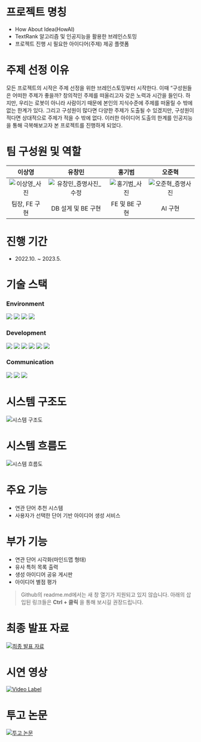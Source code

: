 # 프로젝트 명칭

- How About Idea(HowAI)
- TextRank 알고리즘 및 인공지능을 활용한 브레인스토밍
- 프로젝트 진행 시 필요한 아이디어(주제) 제공 플랫폼

# 주제 선정 이유

모든 프로젝트의 시작은 주제 선정을 위한 브레인스토밍부터 시작한다. 이때 “구성원들은 어떠한 주제가 좋을까? 창의적인 주제를 떠올리고자 갖은 노력과 시간을 들인다. 하지만, 우리는 로봇이 아니라 사람이기 때문에 본인의 지식수준에 주제를 떠올릴 수 밖에 없는 한계가 있다. 그리고 구성원이 많다면 다양한 주제가 도출될 수 있겠지만, 구성원이 적다면 상대적으로 주제가 적을 수 밖에 없다. 이러한 아이디어 도출의 한계를 인공지능을 통해 극복해보고자 본 프로젝트를 진행하게 되었다.

# 팀 구성원 및 역할

| 이상영 | 유창민 | 홍기범 | 오준혁 |
|:--------:|:--------:|:--------:|:--------:|
|![이상영_사진](https://github.com/how-about-idea/.github/assets/46237147/d657018a-533a-469e-83c7-894fbd2e739c)|![유창민_증명사진_수정](https://github.com/how-about-idea/.github/assets/46237147/afc8d2e8-f566-409c-a91f-699d42a0d722)|![홍기범_사진](https://github.com/how-about-idea/.github/assets/46237147/5153a688-cb83-4264-9ef7-589e45a7eeb3)|![오준혁_증명사진](https://github.com/how-about-idea/.github/assets/46237147/4087f79c-3e48-46ae-bdec-033009999485)|
|팀장, FE 구현|DB 설게 및 BE 구현|FE 및 BE 구현|AI 구현|

# 진행 기간

- 2022.10. ~ 2023.5.

# 기술 스택

### Environment
<div>
<img src="https://img.shields.io/badge/visual studio code-007ACC?style=for-the-bad|ge&logo=visualstudiocode&logoColor=white">
<img src="https://img.shields.io/badge/eclipse-2C2255?style=for-the-badge&logo=eclipseide&logoColor=white">
<img src="https://img.shields.io/badge/github-181717?style=for-the-badge&logo=github&logoColor=white">
<img src="https://img.shields.io/badge/git-F05032?style=for-the-badge&logo=git&logoColor=white">
</div>

### Development
<div>
<img src="https://img.shields.io/badge/javascript-F7DF1E?style=for-the-badge&logo=javascript&logoColor=black">
<img src="https://img.shields.io/badge/react-61DAFB?style=for-the-badge&logo=react&logoColor=black">
<img src="https://img.shields.io/badge/java-007396?style=for-the-badge&logo=java&logoColor=white">
<img src="https://img.shields.io/badge/springboot-6DB33F?style=for-the-badge&logo=springboot&logoColor=white">
<img src="https://img.shields.io/badge/python-3776AB?style=for-the-badge&logo=python&logoColor=white">
<img src="https://img.shields.io/badge/flask-000000?style=for-the-badge&logo=flask&logoColor=white">
</div>

### Communication
<div>
<img src="https://img.shields.io/badge/notion-000000?style=for-the-badge&logo=notion&logoColor=white">
<img src="https://img.shields.io/badge/discord-5865F2?style=for-the-badge&logo=discord&logoColor=white">
<img src="https://img.shields.io/badge/googlesheet-34A853?style=for-the-badge&logo=googlesheetd&logoColor=white">
</div>

# 시스템 구조도

![시스템 구조도](https://github.com/how-about-idea/.github/assets/46237147/42b5f496-2cb2-446a-a079-2a1e17dd8dab)

# 시스템 흐름도

![시스템 흐름도](https://github.com/how-about-idea/.github/assets/46237147/d0275253-66be-40db-954b-02a06360c87f)

# 주요 기능

- 연관 단어 추천 시스템
- 사용자가 선택한 단어 기반 아이디어 생성 서비스

# 부가 기능

- 연관 단어 시각화(마인드맵 형태)
- 유사 특허 목록 출력
- 생성 아이디어 공유 게시판
- 아이디어 별점 평가

> Github의 readme.md에서는 새 창 열기가 지원되고 있지 않습니다. 아래의 삽입된 링크들은 __Ctrl + 클릭__ 을 통해 보시길 권장드립니다.

# 최종 발표 자료

[![최종 발표 자료](https://github.com/how-about-idea/.github/assets/46237147/1a112b56-8bd2-44a4-a2a5-1e96857bd1a3)](https://drive.google.com/file/d/119dObOe8rD849OheAUEFXvDlgzZbo2FR/view?usp=drive_link)

# 시연 영상

[![Video Label](https://github.com/how-about-idea/.github/assets/46237147/8db7ac2d-30ce-449e-b990-5760c88d0644)](https://www.youtube.com/embed/qPrlm67bWjA?list=PLFc3LmJBkhCB2A34-eQjzJ1n3a854jw_G)

# 투고 논문

[![투고 논문](https://github.com/how-about-idea/.github/assets/46237147/d491f3ee-7b4a-48f4-9756-b5f3b5ee1294)](http://jpee.org/MN/PUBLISH/Main_Publish_list.asp#)
